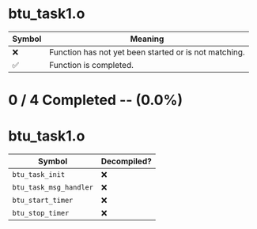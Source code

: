 # btu_task1.o
| Symbol | Meaning 
| ------------- | ------------- 
| :x: | Function has not yet been started or is not matching. 
| :white_check_mark: | Function is completed. 


# 0 / 4 Completed -- (0.0%)
# btu_task1.o
| Symbol | Decompiled? |
| ------------- | ------------- |
| `btu_task_init` | :x: |
| `btu_task_msg_handler` | :x: |
| `btu_start_timer` | :x: |
| `btu_stop_timer` | :x: |
